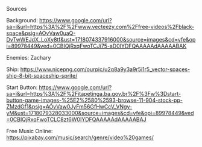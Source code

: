 Sources

Background: https://www.google.com/url?sa=i&url=https%3A%2F%2Fwww.vecteezy.com%2Ffree-videos%2Fblack-space&psig=AOvVaw0uaQ-DvTwWEJdX_LoXy8tf&ust=1718074337916000&source=images&cd=vfe&opi=89978449&ved=0CBIQjRxqFwoTCJi75-aD0IYDFQAAAAAdAAAAABAK

Enemies: Zachary

Ship: https://www.nicepng.com/ourpic/u2q8a9y3a9r5i1r5_vector-spaces-ship-8-bit-spaceship-sprite/

Start Button: https://www.google.com/url?sa=i&url=https%3A%2F%2Fitapetinga.ba.gov.br%2F%3Fw%3Dstart-button-game-images-%25E2%2580%2593-browse-11-904-stock-pp-ZMzdGf1&psig=AOvVaw0JyFm56GfHwCcV_VNgy-yM&ust=1718079328033000&source=images&cd=vfe&opi=89978449&ved=0CBIQjRxqFwoTCLC8zt6W0IYDFQAAAAAdAAAAABAJ

Free Music Online: https://pixabay.com/music/search/genre/video%20games/
